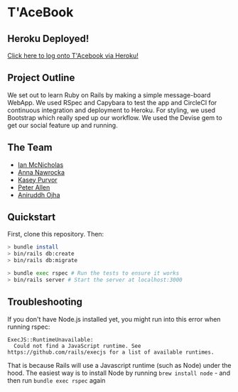# T'AceBook

## Heroku Deployed!
[Click here to log onto T'Acebook via Heroku!](https://murmuring-coast-18928.herokuapp.com/)

## Project Outline

We set out to learn Ruby on Rails by making a simple message-board WebApp. We used RSpec and Capybara to test the app and CircleCI for continuous integration and deployment to Heroku. For styling, we used Bootstrap which really sped up our workflow. We used the Devise gem to get our social feature up and running.

## The Team
- [Ian McNicholas](https://github.com/ianmcnicholas)
- [Anna Nawrocka](https://github.com/a-nawrocka)
- [Kasey Purvor](https://github.com/kasey-purvor)
- [Peter Allen](https://github.com/peter-james-allen)
- [Aniruddh Ojha](https://github.com/anioji94)

## Quickstart

First, clone this repository. Then:

```bash
> bundle install
> bin/rails db:create
> bin/rails db:migrate

> bundle exec rspec # Run the tests to ensure it works
> bin/rails server # Start the server at localhost:3000
```

## Troubleshooting

If you don't have Node.js installed yet, you might run into this error when running rspec:
```
ExecJS::RuntimeUnavailable:
  Could not find a JavaScript runtime. See https://github.com/rails/execjs for a list of available runtimes.
 ```
That is because Rails will use a Javascript runtime (such as Node) under the hood. The easiest way is to install Node by running `brew install node` -
and then run `bundle exec rspec` again
